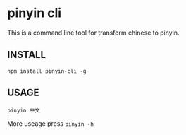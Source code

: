 # pinyin cli

This is a command line tool for transform chinese to pinyin.

## INSTALL

```shell
npm install pinyin-cli -g
```

## USAGE

```shell
pinyin 中文
```

More useage press `pinyin -h`